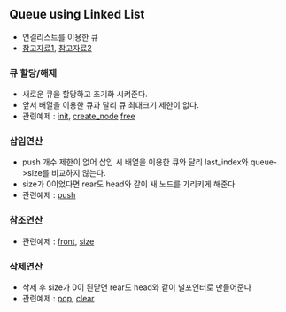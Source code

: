 ## Queue using Linked List
- 연결리스트를 이용한 큐 
- [참고자료1](https://itdexter.tistory.com/79), [참고자료2](https://velog.io/@underlier12/%EC%9E%90%EB%A3%8C%EA%B5%AC%EC%A1%B0-%ED%95%99%EC%8A%B5-06-egk5f8lhf6)

### 큐 할당/해제
- 새로운 큐을 할당하고 초기화 시켜준다.
- 앞서 배열을 이용한 큐과 달리 큐 최대크기 제한이 없다.
- 관련예제 : [init](./queue_init.c), [create_node](./create_elem.c) [free](./free_queue)

### 삽입연산
- push 개수 제한이 없어 삽입 시 배열을 이용한 큐와 달리 last_index와 queue->size를 비교하지 않는다.
- size가 0이었다면 rear도 head와 같이 새 노드를 가리키게 해준다
- 관련예제 : [push](./queue_push.c)

### 참조연산
- 관련예제 : [front](./queue_front.c), [size](./queue_size.c)

### 삭제연산
- 삭제 후 size가 0이 된닫면 rear도 head와 같이 널포인터로 만들어준다
- 관련예제 : [pop](./queue_pop.c), [clear](./queue_clear)
